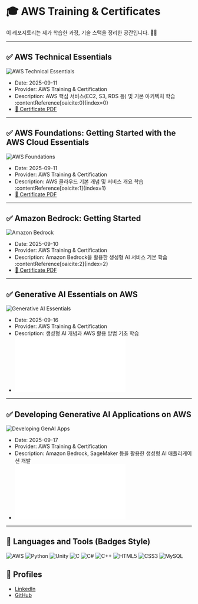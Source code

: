 # 🎓 AWS Training & Certificates

이 레포지토리는 제가 학습한 과정, 기술 스택을 정리한 공간입니다. 🫡😊

---

## ✅ AWS Technical Essentials
![AWS Technical Essentials](https://img.shields.io/badge/AWS-Technical%20Essentials-orange?logo=amazon-aws&logoColor=white)  
- Date: 2025-09-11  
- Provider: AWS Training & Certification  
- Description: AWS 핵심 서비스(EC2, S3, RDS 등) 및 기본 아키텍처 학습 :contentReference[oaicite:0]{index=0}  
- [📄 Certificate PDF](./certificates/AWS_Technical_Essentials.pdf)  


---

## ✅ AWS Foundations: Getting Started with the AWS Cloud Essentials
![AWS Foundations](https://img.shields.io/badge/AWS-Foundations-blue?logo=amazon-aws&logoColor=white)  
- Date: 2025-09-11  
- Provider: AWS Training & Certification  
- Description: AWS 클라우드 기본 개념 및 서비스 개요 학습 :contentReference[oaicite:1]{index=1}  
- [📄 Certificate PDF](./certificates/AWS_Foundations_Getting_Started.pdf)

---

## ✅ Amazon Bedrock: Getting Started
![Amazon Bedrock](https://img.shields.io/badge/AWS-Bedrock-green?logo=amazon-aws&logoColor=white)  
- Date: 2025-09-10  
- Provider: AWS Training & Certification  
- Description: Amazon Bedrock을 활용한 생성형 AI 서비스 기본 학습 :contentReference[oaicite:2]{index=2}  
- [📄 Certificate PDF](./certificates/Amazon_Bedrock_Getting.pdf)


---

## ✅ Generative AI Essentials on AWS
![Generative AI Essentials](https://img.shields.io/badge/AWS-Generative%20AI%20Essentials-blueviolet?logo=amazon-aws&logoColor=white)  
- Date: 2025-09-16  
- Provider: AWS Training & Certification  
- Description: 생성형 AI 개념과 AWS 활용 방법 기초 학습  
- ![Preview](./certificates/Generative_AI_Essentials_on_AWS.pdf)

---

## ✅ Developing Generative AI Applications on AWS
![Developing GenAI Apps](https://img.shields.io/badge/AWS-Developing%20GenAI%20Apps-success?logo=amazon-aws&logoColor=white)  
- Date: 2025-09-17  
- Provider: AWS Training & Certification  
- Description: Amazon Bedrock, SageMaker 등을 활용한 생성형 AI 애플리케이션 개발  
- ![Preview](./certificates/Developing_GenAI_Applications_on_AWS.pdf)

---

## 🚀 Languages and Tools (Badges Style)

![AWS](https://img.shields.io/badge/AWS-232F3E?style=for-the-badge&logo=amazonaws&logoColor=white)
![Python](https://img.shields.io/badge/Python-3776AB?style=for-the-badge&logo=python&logoColor=white)
![Unity](https://img.shields.io/badge/Unity-100000?style=for-the-badge&logo=unity&logoColor=white)
![C](https://img.shields.io/badge/C-00599C?style=for-the-badge&logo=c&logoColor=white)
![C#](https://img.shields.io/badge/C%23-239120?style=for-the-badge&logo=c-sharp&logoColor=white)
![C++](https://img.shields.io/badge/C++-00599C?style=for-the-badge&logo=c%2B%2B&logoColor=white)
![HTML5](https://img.shields.io/badge/HTML5-E34F26?style=for-the-badge&logo=html5&logoColor=white)
![CSS3](https://img.shields.io/badge/CSS3-1572B6?style=for-the-badge&logo=css3&logoColor=white)
![MySQL](https://img.shields.io/badge/MySQL-4479A1?style=for-the-badge&logo=mysql&logoColor=white)

## 🔗 Profiles
- [LinkedIn](https://www.linkedin.com/in/kim-sejin-60332b335/)
- [GitHub](https://github.com/Jojin-gorilla)
